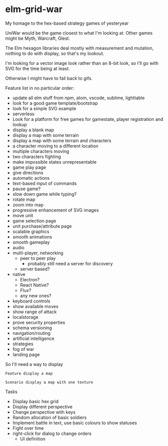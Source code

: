 # elm-grid-war

My homage to the hex-based strategy games of yesteryear

UniWar would be the game closest to what I'm looking at. Other games might be Myth, Warcraft, Glest.

The Elm hexagon libraries deal mostly with measurement and mutation, nothing to do with display, so that's my lookout.

I'm looking for a vector image look rather than an 8-bit look, so I'll go with SVG for the time being at least.

Otherwise I might have to fall back to gifs.

Feature list in no particular order:
- update all elm stuff from npm, atom, vscode, sublime, lighttable
- look for a good game template/bootstrap
- look for a simple SVG example
- serverless
- Look for a platform for free games for gamestate, player registration and lookup
- display a blank map
- display a map with some terrain
- display a map with some terrain and characters
- a character moving to a different location
- multiple characters moving
- two characters fighting
- make impossible states unrepresentable
- game play page
- give directions
- automatic actions
- text-based input of commands
- pause game?
- slow down game while typing?
- rotate map
- zoom into map
- progressive enhancement of SVG images
- move unit
- game selection page
- unit purchase/attribute page
- scalable graphics
- smooth animations
- smooth gameplay
- audio
- multi-player, networking
  - peer to peer play
    - probably still need a server for discovery
  - server based?
- native
  - Electron?
  - React Native?
  - Flux?
  - any new ones?
- keyboard controls
- show available moves
- show range of attack
- localstorage
- prove security properties
- schema versioning
- navigation/routing
- artificial intelligence
- strategies
- fog of war
- landing page

So I'll need a way to display

```
Feature display a map

Scenario display a map with one texture

```


Tasks
- Display basic hex grid
- Display different perspective
- Change perspective with keys
- Random allocation of basic soldiers
- Implement battle in text, use basic colours to show statuses
- Fight over time
- right-click for dialog to change orders
  - UI definition
